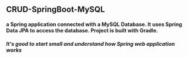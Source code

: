 ## CRUD-SpringBoot-MySQL
#### a Spring application connected with a MySQL Database. It uses Spring Data JPA to access the database. Project is built with Gradle.
##### It's good to start small and understand how Spring web application works
